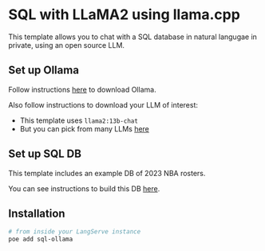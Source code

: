 # SQL with LLaMA2 using llama.cpp

This template allows you to chat with a SQL database in natural langugae in private, using an open source LLM.

## Set up Ollama

Follow instructions [here](https://python.langchain.com/docs/integrations/chat/ollama) to download Ollama.

Also follow instructions to download your LLM of interest:

* This template uses `llama2:13b-chat`
* But you can pick from many LLMs [here](https://ollama.ai/library)

## Set up SQL DB

This template includes an example DB of 2023 NBA rosters.

You can see instructions to build this DB [here](https://github.com/facebookresearch/llama-recipes/blob/main/demo_apps/StructuredLlama.ipynb).

## Installation

```bash
# from inside your LangServe instance
poe add sql-ollama
```

